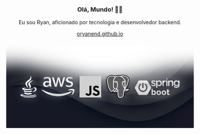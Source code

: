 <h3 align="center"> Olá, Mundo! 👨‍💻 </h3>

<p align="center"> Eu sou Ryan, aficionado por tecnologia e desenvolvedor backend.</p>

<!--
<p  align="center">
<a href="https://portifolio-ryan-7rhtx74os-ryanaols-projects.vercel.app/#">portifolio-ryan-7rhtx74os-ryanaols-projects.vercel.app/#</a>
</p>
-->
<p align="center"><a href="https://oryanend.github.io" target="_blank">oryanend.github.io</a></p>
<h3 align="center"><img src="https://github.com/oryanend/oryanend/blob/main/assets/stack-hills.png" alt="skills"/></h3>
